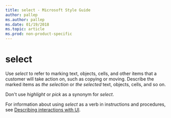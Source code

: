 ```yaml
---
title: select - Microsoft Style Guide
author: pallep
ms.author: pallep
ms.date: 01/19/2018
ms.topic: article
ms.prod: non-product-specific
---
```


# select

Use *select*
to refer to marking text, objects, cells, and other items that a
customer will take action on, such as copying or moving. Describe
the marked items as *the selection* or *the* *selected* text, objects, cells, and so on.

Don't use *highlight* or *pick* as a synonym for *select*.

For information about using *select* as a verb in instructions and procedures, see [Describing interactions with UI](/style-guide/procedures-instructions/describing-interactions-with-ui).
